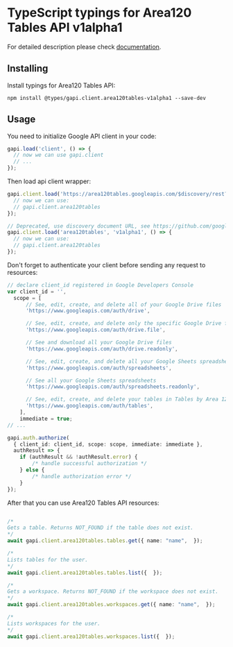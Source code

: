 # TypeScript typings for Area120 Tables API v1alpha1


For detailed description please check [documentation](https://support.google.com/area120-tables/answer/10011390).

## Installing

Install typings for Area120 Tables API:

```
npm install @types/gapi.client.area120tables-v1alpha1 --save-dev
```

## Usage

You need to initialize Google API client in your code:

```typescript
gapi.load('client', () => {
  // now we can use gapi.client
  // ...
});
```

Then load api client wrapper:

```typescript
gapi.client.load('https://area120tables.googleapis.com/$discovery/rest?version=v1alpha1', () => {
  // now we can use:
  // gapi.client.area120tables
});
```

```typescript
// Deprecated, use discovery document URL, see https://github.com/google/google-api-javascript-client/blob/master/docs/reference.md#----gapiclientloadname----version----callback--
gapi.client.load('area120tables', 'v1alpha1', () => {
  // now we can use:
  // gapi.client.area120tables
});
```

Don't forget to authenticate your client before sending any request to resources:

```typescript
// declare client_id registered in Google Developers Console
var client_id = '',
  scope = [
      // See, edit, create, and delete all of your Google Drive files
      'https://www.googleapis.com/auth/drive',

      // See, edit, create, and delete only the specific Google Drive files you use with this app
      'https://www.googleapis.com/auth/drive.file',

      // See and download all your Google Drive files
      'https://www.googleapis.com/auth/drive.readonly',

      // See, edit, create, and delete all your Google Sheets spreadsheets
      'https://www.googleapis.com/auth/spreadsheets',

      // See all your Google Sheets spreadsheets
      'https://www.googleapis.com/auth/spreadsheets.readonly',

      // See, edit, create, and delete your tables in Tables by Area 120
      'https://www.googleapis.com/auth/tables',
    ],
    immediate = true;
// ...

gapi.auth.authorize(
  { client_id: client_id, scope: scope, immediate: immediate },
  authResult => {
    if (authResult && !authResult.error) {
        /* handle successful authorization */
    } else {
        /* handle authorization error */
    }
});
```

After that you can use Area120 Tables API resources: <!-- TODO: make this work for multiple namespaces -->

```typescript

/*
Gets a table. Returns NOT_FOUND if the table does not exist.
*/
await gapi.client.area120tables.tables.get({ name: "name",  });

/*
Lists tables for the user.
*/
await gapi.client.area120tables.tables.list({  });

/*
Gets a workspace. Returns NOT_FOUND if the workspace does not exist.
*/
await gapi.client.area120tables.workspaces.get({ name: "name",  });

/*
Lists workspaces for the user.
*/
await gapi.client.area120tables.workspaces.list({  });
```
